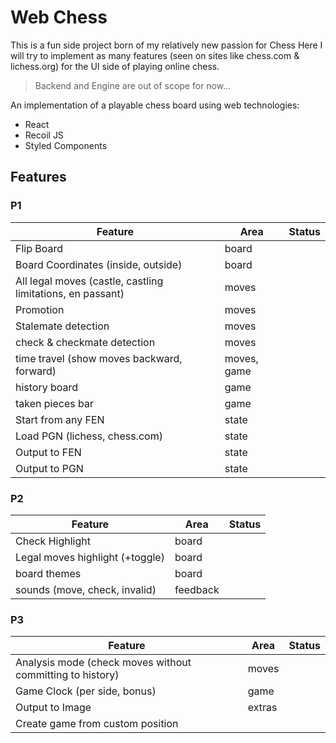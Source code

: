 # Web Chess

This is a fun side project born of my relatively new passion for Chess
Here I will try to implement as many features (seen on sites like chess.com & lichess.org)
for the UI side of playing online chess.

> Backend and Engine are out of scope for now...

An implementation of a playable chess board using web technologies: 

- React
- Recoil JS
- Styled Components



## Features

### P1

| Feature | Area | Status
|-------- | -----| -----------
| Flip Board | board | 
| Board Coordinates (inside, outside) | board |
| All legal moves (castle, castling limitations, en passant) | moves | 
| Promotion | moves | 
| Stalemate detection | moves |
| check & checkmate detection | moves |
| time travel (show moves backward, forward) | moves, game |
| history board | game |
| taken pieces bar | game | 
| Start from any FEN | state |
| Load PGN (lichess, chess.com) | state |
| Output to FEN | state |
| Output to PGN | state |


### P2


| Feature | Area | Status
|-------- | -----| -----------
| Check Highlight | board |
| Legal moves highlight (+toggle) | board |
| board themes | board | 
| sounds (move, check, invalid) | feedback |

### P3

| Feature | Area | Status
|-------- | -----| -----------
| Analysis mode (check moves without committing to history) | moves |
| Game Clock (per side, bonus) | game |
| Output to Image | extras |
| Create game from custom position

